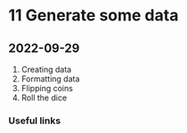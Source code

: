 # 11 Generate some data

## 2022-09-29

1. Creating data
2. Formatting data
3. Flipping coins
4. Roll the dice

### Useful links

